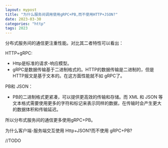 ```yaml
---
layout: mypost
title: "为什么服务间调用使用gRPC+PB,而不使用HTTP+JSON?"
date: 2023-03-30
categories: "http"
tags: 2023
---
```


分布式服务间的通信更注重性能。对比其二者特性可以看出：

HTTP+gRPC:

- Http是标准的请求-响应模型。
- gRPC是数据传输基于二进制格式的。HTTP的数据传输是二进制的，但是HTTP报文是基于文本的。在这方面性能就不如 gRPC了。

PB和 JSON：

- PB的二进制格式更紧凑，可以提供更高效的传输和存储。而 XML 和 JSON 等文本格式需要使用更多的字符和标记来表示同样的数据，在传输时会产生更大的数据体积和传输延迟。

所以分布式服务间的通信更多使用gRPC+PB。

为什么客户端-服务端交互使用 Http+JSON?而不使用 gRPC+PB?

//TODO